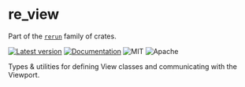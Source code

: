 # re_view

Part of the [`rerun`](https://github.com/rerun-io/rerun) family of crates.

[![Latest version](https://img.shields.io/crates/v/re_view.svg)](https://crates.io/crates/re_view)
[![Documentation](https://docs.rs/re_view/badge.svg?speculative-link)](https://docs.rs/re_view?speculative-link)
![MIT](https://img.shields.io/badge/license-MIT-blue.svg)
![Apache](https://img.shields.io/badge/license-Apache-blue.svg)

Types & utilities for defining View classes and communicating with the Viewport.
